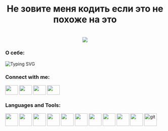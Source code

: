 <h1 align="center">Не зовите меня кодить если это не похоже на это </h1>
<h1 align="center"><img src="https://i.gifer.com/origin/45/45f92e6ce617073d35152225fdcb8644_w200.webp" /></h1>

### О себе:
<img src="https://readme-typing-svg.herokuapp.com?font=Fira+Code&duration=4000&pause=100&multiline=true&width=900&height=250&lines=%3Cdiv%3E;%3Ch1%3E%D0%9F%D1%80%D0%B8%D0%B2%D0%B5%D1%82+%D0%9C%D0%B8%D1%80!+%D0%9C%D0%B5%D0%BD%D1%8F+%D0%B7%D0%BE%D0%B2%D1%83%D1%82+%D0%96%D0%B5%D0%BD%D1%8F+%D0%A0%D1%83%D1%81%D0%B0%D0%BA%D0%BE%D0%B2%3C%2Fh1%3E;%3Cp%3E%D0%A1+%D0%BD%D0%BE%D1%8F%D0%B1%D1%80%D1%8F+2021+%D0%B3%D0%BE%D0%B4%D0%B0+%D1%83%D1%87%D1%83%D1%81%D1%8C+%D0%BD%D0%B0+%D0%B2%D0%B5%D0%B1-%D1%80%D0%B0%D0%B7%D1%80%D0%B0%D0%B1%D0%BE%D1%82%D1%87%D0%B8%D0%BA%D0%B0+%D0%B2+%D0%AF%D0%BD%D0%B4%D0%B5%D0%BA%D1%81%D0%9F%D1%80%D0%B0%D0%BA%D1%82%D0%B8%D0%BA%D1%83%D0%BC%3C%2Fp%3E;%3Ch2%3E%D0%93%D0%BB%D0%B0%D0%B2%D0%BD%D1%8B%D0%B5+%D1%83%D0%B2%D0%BB%D0%B5%D1%87%D0%B5%D0%BD%D0%B8%D1%8F%3A%3C%2Fh2%3E;%3Cul%3E;%3Cli%3EFactorio+%D0%B4%D0%BE+6+%D1%83%D1%82%D1%80%D0%B0%3C%2Fli%3E;%3Cli%3E%D0%94%D0%B5%D0%BB%D0%B0%D1%8E+%D0%BC%D1%83%D0%B7%D1%8B%D0%BA%D1%83+%D0%B2+Ableton%3C%2Fli%3E;%3Cli%3E%D0%92%D0%BE%D0%BB%D0%B5%D0%B9%D0%B1%D0%BE%D0%BB%3C%2Fli%3E;%3C%2Ful%3E;%3C%2Fdiv%3E" alt="Typing SVG" />

<h3 align="left">Connect with me:</h3>
<p align="left">
<a href="your link" target="blank"><img align="center" src="https://cdn.jsdelivr.net/npm/simple-icons@3.0.1/icons/twitter.svg" alt="" height="30" width="40" /></a>
<a href="your link" target="blank"><img align="center" src="https://cdn.jsdelivr.net/npm/simple-icons@3.0.1/icons/linkedin.svg" alt="" height="30" width="40" /></a>
<a href="your link" target="blank"><img align="center" src="https://cdn.jsdelivr.net/npm/simple-icons@3.0.1/icons/instagram.svg" alt="" height="30" width="40" /></a>
<a href="your link" target="blank"><img align="center" src="https://cdn.jsdelivr.net/npm/simple-icons@3.0.1/icons/youtube.svg" alt="" height="30" width="40" /></a>
</p>

<h3 align="left">Languages and Tools:</h3>
<p align="left"> 
<a href="https://www.adobe.com/ru/products/xd.html" target="_blank"><img src="https://cdn.jsdelivr.net/gh/devicons/devicon/icons/xd/xd-plain.svg" width="40" height="40"/></a> 
<a href="https://www.figma.com/" target="_blank"><img src="https://cdn.jsdelivr.net/gh/devicons/devicon/icons/figma/figma-original.svg" width="40" height="40"/></a>
<a href="https://www.w3.org/html/" target="_blank"><img src="https://cdn.jsdelivr.net/gh/devicons/devicon/icons/html5/html5-plain.svg" width="40" height="40"/></a>  
<a href="https://www.w3schools.com/css/" target="_blank"><img src="https://cdn.jsdelivr.net/gh/devicons/devicon/icons/css3/css3-plain.svg" width="40" height="40"/></a>
<a href="#" target="_blank"><img src="https://cdn.jsdelivr.net/gh/devicons/devicon/icons/javascript/javascript-plain.svg" width="40" height="40"/></a>
<a href="#" target="_blank"><img src="https://cdn.jsdelivr.net/gh/devicons/devicon/icons/npm/npm-original-wordmark.svg" width="40" height="40"/></a>
<a href="#" target="_blank"><img src="https://cdn.jsdelivr.net/gh/devicons/devicon/icons/react/react-original-wordmark.svg" width="40" height="40"/></a>
<a href="#" target="_blank"><img src="https://cdn.jsdelivr.net/gh/devicons/devicon/icons/nodejs/nodejs-original.svg" width="40" height="40"/></a>
<a href="#" target="_blank"><img src="https://cdn.jsdelivr.net/gh/devicons/devicon/icons/webpack/webpack-original.svg" width="40" height="40"/></a>
<a href="#" target="_blank"><img src="https://cdn.jsdelivr.net/gh/devicons/devicon/icons/github/github-original-wordmark.svg" width="40" height="40"/></a>
<a href="https://git-scm.com/" target="_blank"><img src="https://www.vectorlogo.zone/logos/git-scm/git-scm-icon.svg" alt="git" width="40" height="40"/></a>
</p>
